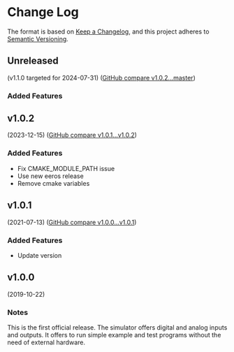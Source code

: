 # Change Log

The format is based on [Keep a Changelog](https://keepachangelog.com/en/1.0.0/),
and this project adheres to [Semantic Versioning](https://semver.org/spec/v2.0.0.html).


## Unreleased
(v1.1.0 targeted for 2024-07-31) ([GitHub compare v1.0.2...master](https://github.com/eeros-project/sim-eeros/compare/v1.0.2...master))

### Added Features


## v1.0.2
(2023-12-15) ([GitHub compare v1.0.1...v1.0.2](https://github.com/eeros-project/sim-eeros/compare/v1.0.1...v1.0.2))

### Added Features
* Fix CMAKE_MODULE_PATH issue
* Use new eeros release
* Remove cmake variables


## v1.0.1
(2021-07-13) ([GitHub compare v1.0.0...v1.0.1](https://github.com/eeros-project/sim-eeros/compare/v1.0.0...v1.0.1))

### Added Features
* Update version


## v1.0.0
(2019-10-22)

### Notes
This is the first official release. The simulator offers digital and analog
inputs and outputs. It offers to run simple example and test programs without
the need of external hardware.

